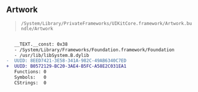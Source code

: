 ## Artwork

> `/System/Library/PrivateFrameworks/UIKitCore.framework/Artwork.bundle/Artwork`

```diff

   __TEXT.__const: 0x38
   - /System/Library/Frameworks/Foundation.framework/Foundation
   - /usr/lib/libSystem.B.dylib
-  UUID: 8EED7421-3E58-341A-982C-49AB6340C7ED
+  UUID: B0572129-BC20-3AE4-B5FC-A58E2C031EA1
   Functions: 0
   Symbols:   0
   CStrings:  0

```
